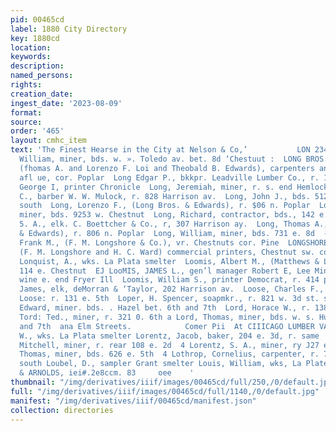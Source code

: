 ```yaml
---
pid: 00465cd
label: 1880 City Directory
key: 1880cd
location: 
keywords: 
description: 
named_persons: 
rights: 
creation_date: 
ingest_date: '2023-08-09'
format: 
source: 
order: '465'
layout: cmhc_item
text: 'The Finest Hearse in the City at Nelson & Co,’           LON 234 Low Lonergan,
  William, miner, bds. w. ». Toledo av. bet. 8d ‘Chestuut :  LONG BROS. & EDWARDS,
  (fhomas A. and Lorenzo F. Loi and Theobald B. Edwards), carpenters and builders,
  afl ue, cor. Poplar  Long Edgar P., bkkpr. Leadville Lumber Co., r. 110 w. 9th  Long,
  George I, printer Chronicle  Long, Jeremiah, miner, r. s. end Hemlock  ong, John
  C., barber W. W. Mulock, r. 828 Harrison av.  Long, John J., bds. 512 w. 2d st.
  south  Long, Lorenzo F., (Long Bros. & Edwards), r. $06 n. Poplar  Long, Patrick,
  miner, bds. 9253 w. Chestnut  Long, Richard, contractor, bds., 142 e. Chestnut  Long,
  5. A., elk. C. Boettcher & Co., r, 307 Harrison ay.  Long, Thomas A., . Long Bros.
  & Edwards), r. 806 n. Poplar  Long, William, miner, bds. 731 e. 8d  - Longshore,
  Frank M., (F. M. Longshore & Co.), vr. Chestnuts cor. Pine  LONGSHORE, F. M. & CO.,
  (F. M. Longshore and H. C. Ward) commercial printers, Chestnut sw. cor. Pine  s
  Lonquist, A., wks. La Plata smelter  Loomis, Albert M., (Matthews & Loomis;, r.
  114 e. Chestnut  EJ LooMIS, JAMES L., gen’l manager Robert E, Lee Mining Co,  at
  wine e. end Fryer Ill  Loomis, William S., printer Democrat, r. 414 p. Pine  Looney,
  James, elk, deMorran & ‘Taylor, 202 Harrison av.  Loose, Charles F., (Bulkley &
  Loose: r. 131 e. 5th  Loper, H. Spencer, soapmkr., r. 821 w. 3d st. south  p@ Lord,
  Edward, miner. bds. . Hazel bet. 6th and 7th  Lord, Horace W., r. 138 €. 8t) £2)
  Tord: Ted., miner, r. 321 0. 6th a Lord, Thomas, miner, bds. w. s. Huzel bet. 6th
  and 7th  ana Elm Streets.            Comer Pii  At CIIICAGO LUMBER VARD  ENT  DC            Lord,
  W., wks. La Plata smelter Lorentz, Jacob, baker, 204 e. 3d, r. same  <1 Lorentz,
  Mitchell, miner, r. rear 108 e. 2d  4 Lorentz, S. A., miner, ry J27 e. 5th  ¢ Lorimer,
  Thomas, miner, bds. 626 e. 5th  4 Lothrop, Cornelius, carpenter, r. 721 w. 8d st.
  south Loubel, D., sampler Grant smelter Louis, William, wks, La Plate smelter  ABADIE
  & ARNOLDS, iei#.2e8ccm. 83     oee    '
thumbnail: "/img/derivatives/iiif/images/00465cd/full/250,/0/default.jpg"
full: "/img/derivatives/iiif/images/00465cd/full/1140,/0/default.jpg"
manifest: "/img/derivatives/iiif/00465cd/manifest.json"
collection: directories
---
```

